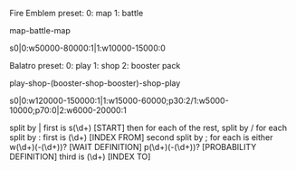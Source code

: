 Fire Emblem preset:
0: map
1: battle

map-battle-map

s0|0:w50000-80000:1|1:w10000-15000:0

Balatro preset:
0: play
1: shop
2: booster pack

play-shop-(booster-shop-booster)-shop-play

s0|0:w120000-150000:1|1:w15000-60000;p30:2/1:w5000-10000;p70:0|2:w6000-20000:1

split by |
  first is s(\d+) [START]
  then for each of the rest, split by /
    for each split by :
      first is (\d+) [INDEX FROM]
      second split by ;
        for each is either
          w(\d+)(-(\d+))? [WAIT DEFINITION]
          p(\d+)(-(\d+))? [PROBABILITY DEFINITION]
      third is (\d+) [INDEX TO]
